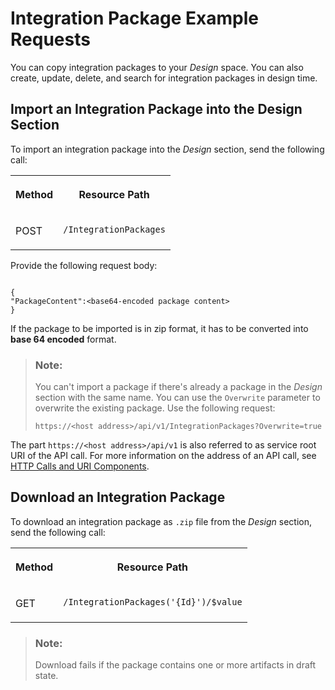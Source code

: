 <!-- loio24a39f0a9e5b44238b194c55ec390aaa -->

# Integration Package Example Requests

You can copy integration packages to your *Design* space. You can also create, update, delete, and search for integration packages in design time.



<a name="loio24a39f0a9e5b44238b194c55ec390aaa__section_dpm_nmw_z4b"/>

## Import an Integration Package into the Design Section

To import an integration package into the *Design* section, send the following call:


<table>
<tr>
<th valign="top">

Method

</th>
<th valign="top">

Resource Path

</th>
</tr>
<tr>
<td valign="top">

POST

</td>
<td valign="top">

`/IntegrationPackages` 

</td>
</tr>
</table>

Provide the following request body:

```

{
"PackageContent":<base64-encoded package content>
}
```

If the package to be imported is in zip format, it has to be converted into **base 64 encoded** format.

> ### Note:  
> You can't import a package if there's already a package in the *Design* section with the same name. You can use the `Overwrite` parameter to overwrite the existing package. Use the following request:
> 
> `https://<host address>/api/v1/IntegrationPackages?Overwrite=true`

The part `https://<host address>/api/v1` is also referred to as service root URI of the API call. For more information on the address of an API call, see [HTTP Calls and URI Components](http-calls-and-uri-components-ca75e12.md).



<a name="loio24a39f0a9e5b44238b194c55ec390aaa__section_wws_3k5_r4b"/>

## Download an Integration Package

To download an integration package as `.zip` file from the *Design* section, send the following call:


<table>
<tr>
<th valign="top">

Method

</th>
<th valign="top">

Resource Path

</th>
</tr>
<tr>
<td valign="top">

GET

</td>
<td valign="top">

`/IntegrationPackages('{Id}')/$value` 

</td>
</tr>
</table>

> ### Note:  
> Download fails if the package contains one or more artifacts in draft state.

